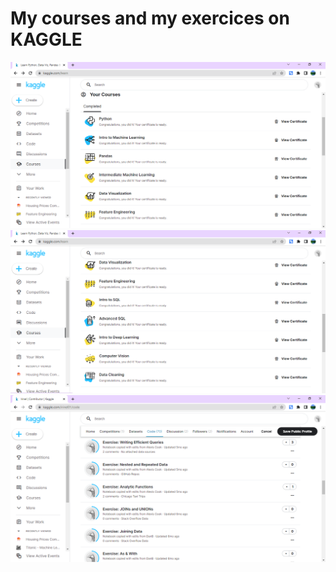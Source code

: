# My courses and my exercices on KAGGLE

![course1](https://github.com/Irinel01/Data_Science/blob/main/01_courses.PNG)
![course2](https://github.com/Irinel01/Data_Science/blob/main/02_courses.PNG)
![mywork1](https://github.com/Irinel01/Data_Science/blob/main/05_my_work.PNG)
